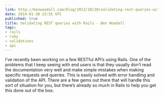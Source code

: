 ```yaml
---
link: http://benwoodall.com/blog/2013/10/20/validating-rest-queries-with-rails/
date: 2014-01-30 23:55 UTC
published: true
title: Validating REST queries with Rails - Ben Woodall
tags:
- rails
- ruby
- validations
- api
---
```


I’ve recently been working on a few RESTful API’s using Rails. One of the problems that I keep seeing with end users is that they usually don’t read the documentation very well and make simple mistakes when making specific requests and queries. This is easily solved with error handling and validation of the API. There are a few gems out there that will handle this sort of situation for you, but there’s already so much in Rails to help you get this done out of the box.
